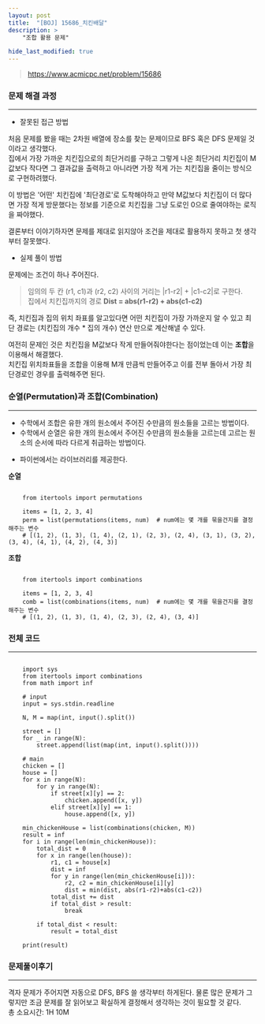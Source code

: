 ```yaml
---
layout: post
title:  "[BOJ] 15686_치킨배달"
description: >
    "조합 활용 문제"

hide_last_modified: true
---
```

> <https://www.acmicpc.net/problem/15686>


### 문제 해결 과정
***
- 잘못된 접근 방법    

처음 문제를 봤을 때는 2차원 배열에 장소를 찾는 문제이므로 BFS 혹은 DFS 문제일 것이라고 생각했다.   
집에서 가장 가까운 치킨집으로의 최단거리를 구하고 그렇게 나온 최단거리 치킨집이 M값보다 작다면 그 결과값을 출력하고 아니라면 가장 적게 가는 치킨집을 줄이는 방식으로 구현하려했다.  

이 방법은 '어떤' 치킨집에 '최단경로'로 도착해야하고 만약 M값보다 치킨집이 더 많다면 가장 적게 방문했다는 정보를 기준으로 치킨집을 그냥 도로인 0으로 줄여야하는 로직을 짜야했다.    

결론부터 이야기하자면 문제를 제대로 읽지않아 조건을 제대로 활용하지 못하고 첫 생각부터 잘못했다.   

- 실제 풀이 방법   

문제에는 조건이 하나 주어진다.   

> 임의의 두 칸 (r1, c1)과 (r2, c2) 사이의 거리는 |r1-r2| + |c1-c2|로 구한다.   
> 집에서 치킨집까지의 경로 **Dist = abs(r1-r2) + abs(c1-c2)**   

즉, 치킨집과 집의 위치 좌표를 알고있다면 어떤 치킨집이 가장 가까운지 알 수 있고 최단 경로는 (치킨집의 개수 * 집의 개수) 연산 만으로 계산해낼 수 있다.   

여전히 문제인 것은 치킨집을 M값보다 작게 만들어줘야한다는 점이었는데 이는 **조합**을 이용해서 해결했다.   
치킨집 위치좌표들을 조합을 이용해 M개 만큼씩 만들어주고 이를 전부 돌아서 가장 최단경로인 경우를 출력해주면 된다.

### 순열(Permutation)과 조합(Combination)
***
+ 수학에서 조합은 유한 개의 원소에서 주어진 수만큼의 원소들을 고르는 방법이다. 
+ 수학에서 순열은 유한 개의 원소에서 주어진 수만큼의 원소들을 고르는데 고르는 원소의 순서에 따라 다르게 취급하는 방법이다. 

- 파이썬에서는 라이브러리를 제공한다.

**순열**
```

    from itertools import permutations
    
    items = [1, 2, 3, 4]
    perm = list(permutations(items, num)  # num에는 몇 개를 묶을건지를 결정해주는 변수
    # [(1, 2), (1, 3), (1, 4), (2, 1), (2, 3), (2, 4), (3, 1), (3, 2), (3, 4), (4, 1), (4, 2), (4, 3)]

```


**조합**

```

    from itertools import combinations
    
    items = [1, 2, 3, 4]
    comb = list(combinations(items, num)  # num에는 몇 개를 묶을건지를 결정해주는 변수
    # [(1, 2), (1, 3), (1, 4), (2, 3), (2, 4), (3, 4)] 

```

### 전체 코드
***

```

    import sys
    from itertools import combinations
    from math import inf
    
    # input
    input = sys.stdin.readline
    
    N, M = map(int, input().split())
    
    street = []
    for _ in range(N):
        street.append(list(map(int, input().split())))
    
    # main
    chicken = []
    house = []
    for x in range(N):
        for y in range(N):
            if street[x][y] == 2:
                chicken.append([x, y])
            elif street[x][y] == 1:
                house.append([x, y])
    
    min_chickenHouse = list(combinations(chicken, M))
    result = inf
    for i in range(len(min_chickenHouse)):
        total_dist = 0
        for x in range(len(house)):
            r1, c1 = house[x]
            dist = inf
            for y in range(len(min_chickenHouse[i])):
                r2, c2 = min_chickenHouse[i][y]
                dist = min(dist, abs(r1-r2)+abs(c1-c2))
            total_dist += dist
            if total_dist > result:
                break
    
        if total_dist < result:
            result = total_dist
    
    print(result)

```

### 문제풀이후기
***
격자 문제가 주어지면 자동으로 DFS, BFS 쓸 생각부터 하게된다. 물론 많은 문제가 그렇지만 조금 문제를 잘 읽어보고 확실하게 결정해서 생각하는 것이 필요할 것 같다.   
총 소요시간: 1H 10M